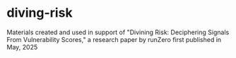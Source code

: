 # diving-risk
Materials created and used in support of "Divining Risk: Deciphering Signals From Vulnerability Scores," a research paper by runZero first published in May, 2025
